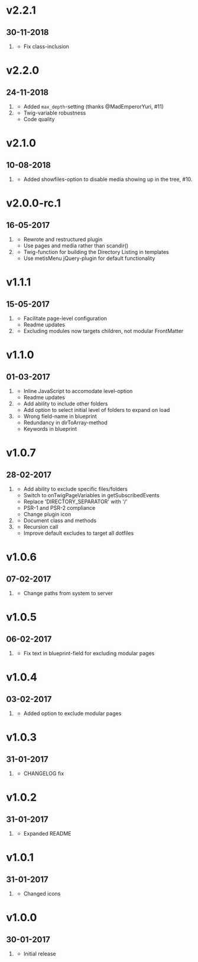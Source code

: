 # v2.2.1
## 30-11-2018

1. [](#bugfix)
    * Fix class-inclusion

# v2.2.0
## 24-11-2018

1. [](#new)
    * Added `max_depth`-setting (thanks @MadEmperorYuri, #11)
2. [](#improved)
    * Twig-variable robustness
    * Code quality

# v2.1.0
## 10-08-2018

1. [](#new)
    * Added showfiles-option to disable media showing up in the tree, #10.

# v2.0.0-rc.1
## 16-05-2017

1. [](#improved)
    * Rewrote and restructured plugin
    * Use pages and media rather than scandir()
2. [](#new)
    * Twig-function for building the Directory Listing in templates
    * Use metisMenu jQuery-plugin for default functionality

# v1.1.1
## 15-05-2017

1. [](#improved)
    * Facilitate page-level configuration
    * Readme updates
2. [](#bugfix)
    * Excluding modules now targets children, not modular FrontMatter

# v1.1.0
## 01-03-2017

1. [](#improved)
    * Inline JavaScript to accomodate level-option
    * Readme updates
2. [](#new)
    * Add ability to include other folders
    * Add option to select initial level of folders to expand on load
3. [](#bugfix)
    * Wrong field-name in blueprint
    * Redundancy in dirToArray-method
    * Keywords in blueprint

# v1.0.7
## 28-02-2017

1. [](#improved)
    * Add ability to exclude specific files/folders
    * Switch to onTwigPageVariables in getSubscribedEvents
    * Replace 'DIRECTORY_SEPARATOR' with '/'
    * PSR-1 and PSR-2 compliance
    * Change plugin icon
2. [](#new)
    * Document class and methods
3. [](#bugfix)
    * Recursion call
    * Improve default excludes to target all dotfiles

# v1.0.6
## 07-02-2017

1. [](#bugfix)
    * Change paths from system to server

# v1.0.5
## 06-02-2017

1. [](#bugfix)
    * Fix text in blueprint-field for excluding modular pages

# v1.0.4
## 03-02-2017

1. [](#new)
    * Added option to exclude modular pages

# v1.0.3
## 31-01-2017

1. [](#improved)
    * CHANGELOG fix

# v1.0.2
## 31-01-2017

1. [](#improved)
    * Expanded README

# v1.0.1
## 31-01-2017

1. [](#improved)
    * Changed icons

# v1.0.0
## 30-01-2017

1. [](#new)
    * Initial release
